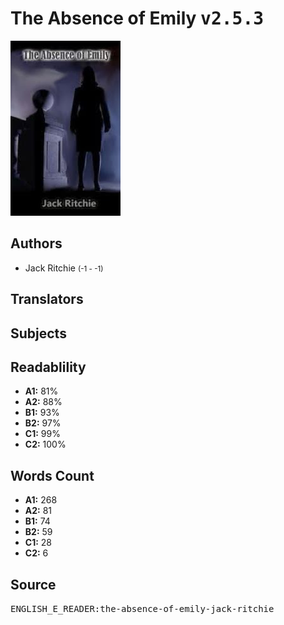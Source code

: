 # The Absence of Emily <kbd>v2.5.3</kbd>

![](./cover.medium.jpg "")

## Authors


 - Jack Ritchie <small>(-1 - -1)</small>

## Translators



## Subjects



## Readablility


 - **A1:** 81%
 - **A2:** 88%
 - **B1:** 93%
 - **B2:** 97%
 - **C1:** 99%
 - **C2:** 100%

## Words Count


 - **A1:** 268
 - **A2:** 81
 - **B1:** 74
 - **B2:** 59
 - **C1:** 28
 - **C2:** 6

## Source


<kbd>ENGLISH_E_READER:the-absence-of-emily-jack-ritchie</kbd>
